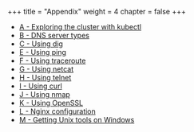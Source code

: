 +++
title = "Appendix"
weight = 4
chapter = false
+++

- [A - Exploring the cluster with kubectl](a)
- [B - DNS server types](b)
- [C - Using dig](c)
- [E - Using ping](e)
- [F - Using traceroute](f)
- [G - Using netcat](g)
- [H - Using telnet](h)
- [I - Using curl](i)
- [J - Using nmap](j)
- [K - Using OpenSSL](k)
- [L - Nginx configuration](l)
- [M - Getting Unix tools on Windows](m)

